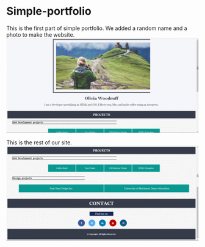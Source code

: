 # Simple-portfolio

This is the first part of simple portfolio.
We added a random name and a photo to make the website.
![Screenshot-1](ss1.JPG)

This is the rest of our site.
![Screenshot-1](ss2.JPG)
